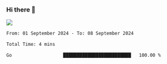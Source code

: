 ### Hi there 👋️

![](https://komarev.com/ghpvc/?username=Loner1024)

<!--START_SECTION:waka-->

```txt
From: 01 September 2024 - To: 08 September 2024

Total Time: 4 mins

Go                   █████████████████████████   100.00 %
```

<!--END_SECTION:waka-->



